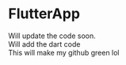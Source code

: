 # FlutterApp

Will update the code soon. <br/>
Will add the dart code
<br/>
This will make my github green lol

